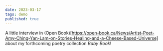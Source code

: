 ```yaml
---
date: 2023-03-17
tags: demo
published: true
---
```


A little interview in (Open Book)[https://open-book.ca/News/Artist-Poet-Amy-Ching-Yan-Lam-on-Stories-Healing-and-a-Cheese-Based-Universe] about my forthcoming poetry collection *Baby Book*!